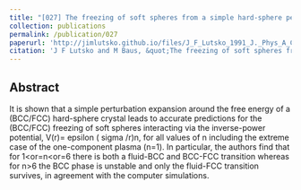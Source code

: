 ```yaml
---
title: "[027] The freezing of soft spheres from a simple hard-sphere perturbation theory"
collection: publications
permalink: /publication/027
paperurl: 'http://jimlutsko.github.io/files/J_F_Lutsko_1991_J._Phys_A_Condens._Matter_3_028.pdf'
citation: 'J F Lutsko and M Baus, &quot;The freezing of soft spheres from a simple hard-sphere perturbation theory&quot;, <i>J. Phys.: Condens. Matter</i>, <strong>3</strong>, 6547 (1991)'
---
```

Abstract
---
It is shown that a simple perturbation expansion around the free energy of a (BCC/FCC) hard-sphere crystal leads to accurate predictions for the (BCC/FCC) freezing of soft spheres interacting via the inverse-power potential, V(r)= epsilon ( sigma /r)n, for all values of n including the extreme case of the one-component plasma (n=1). In particular, the authors find that for 1<or=n<or=6 there is both a fluid-BCC and BCC-FCC transition whereas for n>6 the BCC phase is unstable and only the fluid-FCC transition survives, in agreement with the computer simulations.
